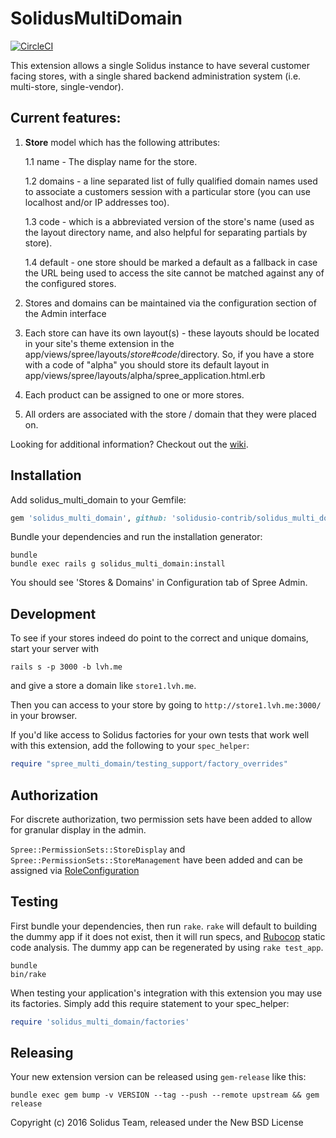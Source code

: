 SolidusMultiDomain
==================

[![CircleCI](https://circleci.com/gh/solidusio-contrib/solidus_multi_domain.svg?style=svg)](https://circleci.com/gh/solidusio-contrib/solidus_multi_domain)

This extension allows a single Solidus instance to have several customer facing
stores, with a single shared backend administration system (i.e. multi-store,
single-vendor).

Current features:
------------------

1. **Store** model which has the following attributes:

    1.1 name - The display name for the store.

    1.2 domains - a line separated list of fully qualified domain names used to
    associate a customers session with a particular store (you can use
    localhost and/or IP addresses too).

    1.3 code - which is a abbreviated version of the store's name (used as the
    layout directory name, and also helpful for separating partials by store).

    1.4 default - one store should be marked a default as a fallback in case
    the URL being used to access the site cannot be matched against any of the
    configured stores.

2. Stores and domains can be maintained via the configuration section of the
   Admin interface

2. Each store can have its own layout(s) - these layouts should be located in
   your site's theme extension in the
   app/views/spree/layouts/_store#code_/directory. So, if you have a store
   with a code of "alpha" you should store its default layout in
   app/views/spree/layouts/alpha/spree_application.html.erb

3. Each product can be assigned to one or more stores.

4. All orders are associated with the store / domain that they were placed on.

Looking for additional information? Checkout out the [wiki](https://github.com/solidusio/solidus_multi_domain/wiki).

Installation
------------

Add solidus_multi_domain to your Gemfile:

```ruby
gem 'solidus_multi_domain', github: 'solidusio-contrib/solidus_multi_domain'
```

Bundle your dependencies and run the installation generator:

```shell
bundle
bundle exec rails g solidus_multi_domain:install
```

You should see 'Stores & Domains' in Configuration tab of Spree Admin.

Development
-------

To see if your stores indeed do point to the correct and unique domains, start your server with
```shell
rails s -p 3000 -b lvh.me
```
and give a store a domain like `store1.lvh.me`.

Then you can access to your store by going to `http://store1.lvh.me:3000/` in your browser.

If you'd like access to Solidus factories for your own tests that work well
with this extension, add the following to your `spec_helper`:
```ruby
require "spree_multi_domain/testing_support/factory_overrides"
```

Authorization
-------------

For discrete authorization, two permission sets have been added to allow for granular display in the admin.

`Spree::PermissionSets::StoreDisplay` and `Spree::PermissionSets::StoreManagement` have been added and can be assigned via [RoleConfiguration](http://docs.solidus.io/Spree/RoleConfiguration.html)

Testing
-------

First bundle your dependencies, then run `rake`. `rake` will default to building the dummy app if it does not exist, then it will run specs, and [Rubocop](https://github.com/bbatsov/rubocop) static code analysis. The dummy app can be regenerated by using `rake test_app`.

```shell
bundle
bin/rake
```

When testing your application's integration with this extension you may use its factories.
Simply add this require statement to your spec_helper:

```ruby
require 'solidus_multi_domain/factories'
```

Releasing
---------

Your new extension version can be released using `gem-release` like this:

```shell
bundle exec gem bump -v VERSION --tag --push --remote upstream && gem release
```

Copyright (c) 2016 Solidus Team, released under the New BSD License
